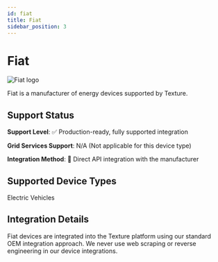 ```yaml
---
id: fiat
title: Fiat
sidebar_position: 3
---
```


# Fiat

<div style={{ textAlign: 'center', margin: '20px 0' }}>
  <img 
    src="https://device.cms.texture.energy/logo/%20Fiat%20Vector%20Icon.svg" 
    alt="Fiat logo" 
    style={{ maxWidth: '200px', maxHeight: '150px' }}
  />
</div>

Fiat is a manufacturer of energy devices supported by Texture.



## Support Status

**Support Level**: ✅ Production-ready, fully supported integration

**Grid Services Support**: N/A (Not applicable for this device type)

**Integration Method**: 🔌 Direct API integration with the manufacturer

## Supported Device Types

Electric Vehicles

## Integration Details

Fiat devices are integrated into the Texture platform using our standard OEM integration approach. We never use web scraping or reverse engineering in our device integrations.



